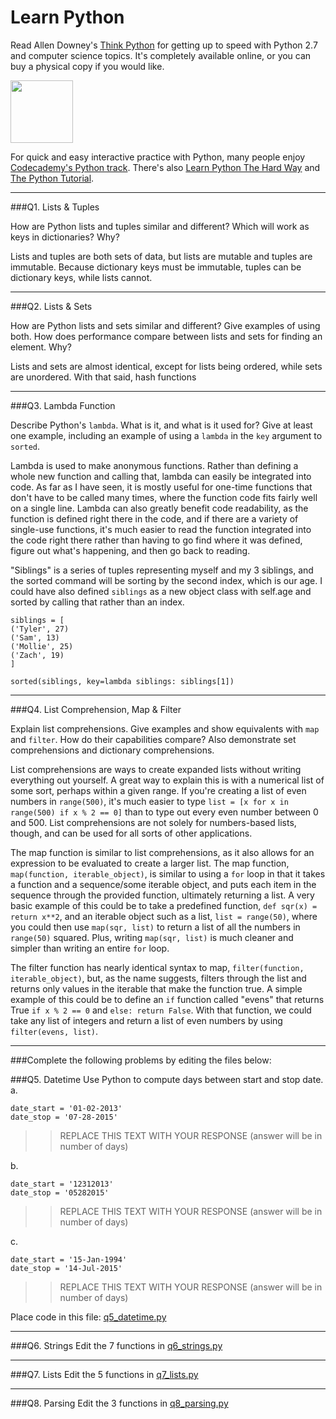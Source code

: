 # Learn Python

Read Allen Downey's [Think Python](http://www.greenteapress.com/thinkpython/) for getting up to speed with Python 2.7 and computer science topics. It's completely available online, or you can buy a physical copy if you would like.

<a href="http://www.greenteapress.com/thinkpython/"><img src="img/think_python.png" style="width: 100px;" target="_blank"></a>

For quick and easy interactive practice with Python, many people enjoy [Codecademy's Python track](http://www.codecademy.com/en/tracks/python). There's also [Learn Python The Hard Way](http://learnpythonthehardway.org/book/) and [The Python Tutorial](https://docs.python.org/2/tutorial/).

---

###Q1. Lists &amp; Tuples

How are Python lists and tuples similar and different? Which will work as keys in dictionaries? Why?

Lists and tuples are both sets of data, but lists are mutable and tuples are immutable. Because dictionary keys must be immutable, tuples can be dictionary keys, while lists cannot.

---

###Q2. Lists &amp; Sets

How are Python lists and sets similar and different? Give examples of using both. How does performance compare between lists and sets for finding an element. Why?

Lists and sets are almost identical, except for lists being ordered, while sets are unordered. With that said, hash functions

---

###Q3. Lambda Function

Describe Python's `lambda`. What is it, and what is it used for? Give at least one example, including an example of using a `lambda` in the `key` argument to `sorted`.

Lambda is used to make anonymous functions. Rather than defining a whole new function and calling that, lambda can easily be integrated into code. As far as I have seen, it is mostly useful for one-time functions that don't have to be called many times, where the function code fits fairly well on a single line. Lambda can also greatly benefit code readability, as the function is defined right there in the code, and if there are a variety of single-use functions, it's much easier to read the function integrated into the code right there rather than having to go find where it was defined, figure out what's happening, and then go back to reading.

"Siblings" is a series of tuples representing myself and my 3 siblings, and the sorted command will be sorting by the second index, which is our age. I could have also defined `siblings` as a new object class with self.age and sorted by calling that rather than an index.
```
siblings = [
('Tyler', 27)
('Sam', 13)
('Mollie', 25)
('Zach', 19)
]

sorted(siblings, key=lambda siblings: siblings[1])
```


---

###Q4. List Comprehension, Map &amp; Filter

Explain list comprehensions. Give examples and show equivalents with `map` and `filter`. How do their capabilities compare? Also demonstrate set comprehensions and dictionary comprehensions.

List comprehensions are ways to create expanded lists without writing everything out yourself. A great way to explain this is with a numerical list of some sort, perhaps within a given range. If you're creating a list of even numbers in `range(500)`, it's much easier to type `list = [x for x in range(500) if x % 2 == 0]` than to type out every even number between 0 and 500. List comprehensions are not solely for numbers-based lists, though, and can be used for all sorts of other applications.

The map function is similar to list comprehensions, as it also allows for an expression to be evaluated to create a larger list. The map function, `map(function, iterable_object)`, is similar to using a `for` loop in that it takes a function and a sequence/some iterable object, and puts each item in the sequence through the provided function, ultimately returning a list. A very basic example of this could be to take a predefined function, `def sqr(x) = return x**2`, and an iterable object such as a list, `list = range(50)`, where you could then use `map(sqr, list)` to return a list of all the numbers in `range(50)` squared. Plus, writing `map(sqr, list)` is much cleaner and simpler than writing an entire `for` loop. 

The filter function has nearly identical syntax to map, `filter(function, iterable_object)`, but, as the name suggests, filters through the list and returns only values in the iterable that make the function true. A simple example of this could be to define an `if` function called "evens" that returns True `if x % 2 == 0` and `else: return False`. With that function, we could take any list of integers and return a list of even numbers by using `filter(evens, list)`. 


---

###Complete the following problems by editing the files below:

###Q5. Datetime
Use Python to compute days between start and stop date.   
a.  

```
date_start = '01-02-2013'    
date_stop = '07-28-2015'
```

>> REPLACE THIS TEXT WITH YOUR RESPONSE (answer will be in number of days)

b.  
```
date_start = '12312013'  
date_stop = '05282015'  
```

>> REPLACE THIS TEXT WITH YOUR RESPONSE (answer will be in number of days)

c.  
```
date_start = '15-Jan-1994'      
date_stop = '14-Jul-2015'  
```

>> REPLACE THIS TEXT WITH YOUR RESPONSE  (answer will be in number of days)

Place code in this file: [q5_datetime.py](python/q5_datetime.py)

---

###Q6. Strings
Edit the 7 functions in [q6_strings.py](python/q6_strings.py)

---

###Q7. Lists
Edit the 5 functions in [q7_lists.py](python/q7_lists.py)

---

###Q8. Parsing
Edit the 3 functions in [q8_parsing.py](python/q8_parsing.py)





